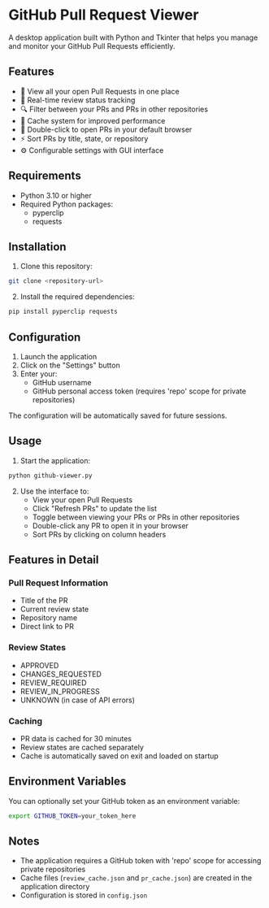 # GitHub Pull Request Viewer

A desktop application built with Python and Tkinter that helps you manage and monitor your GitHub Pull Requests efficiently.

## Features

- 👀 View all your open Pull Requests in one place
- 🔄 Real-time review status tracking
- 🔍 Filter between your PRs and PRs in other repositories
- 🔄 Cache system for improved performance
- 🎯 Double-click to open PRs in your default browser
- ⚡ Sort PRs by title, state, or repository
- ⚙️ Configurable settings with GUI interface

## Requirements

- Python 3.10 or higher
- Required Python packages:
  - pyperclip
  - requests

## Installation

1. Clone this repository:
```bash
git clone <repository-url>
```
2. Install the required dependencies:
```bash
pip install pyperclip requests
```
## Configuration

1. Launch the application
2. Click on the "Settings" button
3. Enter your:
   - GitHub username
   - GitHub personal access token (requires 'repo' scope for private repositories)

The configuration will be automatically saved for future sessions.

## Usage

1. Start the application:
```bash
python github-viewer.py
```
2. Use the interface to:
   - View your open Pull Requests
   - Click "Refresh PRs" to update the list
   - Toggle between viewing your PRs or PRs in other repositories
   - Double-click any PR to open it in your browser
   - Sort PRs by clicking on column headers

## Features in Detail

### Pull Request Information
- Title of the PR
- Current review state
- Repository name
- Direct link to PR

### Review States
- APPROVED
- CHANGES_REQUESTED
- REVIEW_REQUIRED
- REVIEW_IN_PROGRESS
- UNKNOWN (in case of API errors)

### Caching
- PR data is cached for 30 minutes
- Review states are cached separately
- Cache is automatically saved on exit and loaded on startup

## Environment Variables

You can optionally set your GitHub token as an environment variable:
```bash
export GITHUB_TOKEN=your_token_here
```


## Notes

- The application requires a GitHub token with 'repo' scope for accessing private repositories
- Cache files (`review_cache.json` and `pr_cache.json`) are created in the application directory
- Configuration is stored in `config.json`

